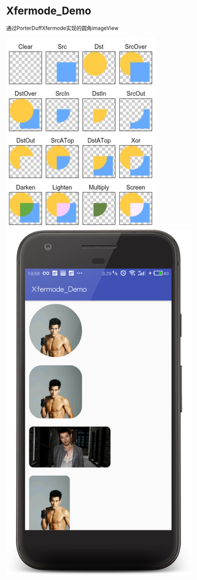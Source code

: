 # Xfermode_Demo
通过PorterDuffXfermode实现的圆角imageView

![pic](https://github.com/zongkaili/Xfermode_Demo/blob/master/pic.jpg?raw=true)
![screen](https://github.com/zongkaili/Xfermode_Demo/blob/master/screen.png?raw=true)

